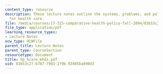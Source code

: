 ```yaml
---
content_type: resource
description: These lecture notes outline the systems, problems, and policies of paying
  for health care.
file: /media/courses/17-315-comparative-health-policy-fall-2004/03b53c27b7877983279b93405ba890d3_hp_hcare_mhds.pdf
file_type: application/pdf
learning_resource_types:
- Lecture Notes
ocw_type: OCWFile
parent_title: Lecture Notes
parent_type: CourseSection
resourcetype: Document
title: hp_hcare_mhds.pdf
uid: 03b53c27-b787-7983-279b-93405ba890d3
---
```


